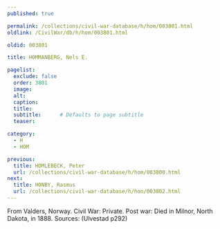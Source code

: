 ```yaml
---
published: true

permalink: /collections/civil-war-database/h/hom/003801.html
oldlink: /CivilWar/db/h/hom/003801.html

oldid: 003801

title: HOMMANBERG, Nels E.

pagelist:
  exclude: false
  order: 3801
  image: 
  alt:
  caption:
  title:
  subtitle:      # Defaults to page subtitle
  teaser:

category: 
  - H 
  - HOM

previous:
  title: HOMLEBECK, Peter
  url: /collections/civil-war-database/h/hom/003800.html  
next:
  title: HONBY, Rasmus
  url: /collections/civil-war-database/h/hon/003802.html   
---
```

From Valders, Norway. Civil War: Private. Post war: Died in Milnor, North Dakota, in 1888. Sources: (Ulvestad p292)